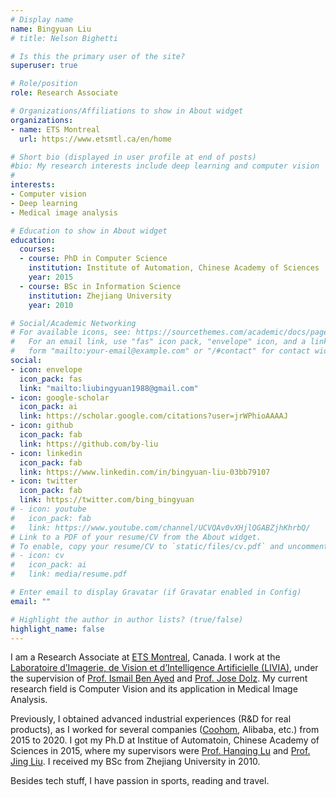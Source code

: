 ```yaml
---
# Display name
name: Bingyuan Liu
# title: Nelson Bighetti

# Is this the primary user of the site?
superuser: true

# Role/position
role: Research Associate

# Organizations/Affiliations to show in About widget
organizations:
- name: ETS Montreal
  url: https://www.etsmtl.ca/en/home

# Short bio (displayed in user profile at end of posts)
#bio: My research interests include deep learning and computer vision
#
interests:
- Computer vision
- Deep learning
- Medical image analysis

# Education to show in About widget
education:
  courses:
  - course: PhD in Computer Science
    institution: Institute of Automation, Chinese Academy of Sciences
    year: 2015
  - course: BSc in Information Science
    institution: Zhejiang University
    year: 2010

# Social/Academic Networking
# For available icons, see: https://sourcethemes.com/academic/docs/page-builder/#icons
#   For an email link, use "fas" icon pack, "envelope" icon, and a link in the
#   form "mailto:your-email@example.com" or "/#contact" for contact widget.
social:
- icon: envelope
  icon_pack: fas
  link: "mailto:liubingyuan1988@gmail.com"
- icon: google-scholar
  icon_pack: ai
  link: https://scholar.google.com/citations?user=jrWPhioAAAAJ
- icon: github
  icon_pack: fab
  link: https://github.com/by-liu
- icon: linkedin
  icon_pack: fab
  link: https://www.linkedin.com/in/bingyuan-liu-03bb79107
- icon: twitter
  icon_pack: fab
  link: https://twitter.com/bing_bingyuan
# - icon: youtube
#   icon_pack: fab
#   link: https://www.youtube.com/channel/UCVQAv0vXHjlQGABZjhKhrbQ/
# Link to a PDF of your resume/CV from the About widget.
# To enable, copy your resume/CV to `static/files/cv.pdf` and uncomment the lines below.
# - icon: cv
#   icon_pack: ai
#   link: media/resume.pdf

# Enter email to display Gravatar (if Gravatar enabled in Config)
email: ""

# Highlight the author in author lists? (true/false)
highlight_name: false
---
```


I am a Research Associate at [ETS Montreal](https://www.etsmtl.ca/), Canada.
I work at the [Laboratoire d’Imagerie, de Vision et d’Intelligence Artificielle (LIVIA)](https://liviamtl.ca/), under the supervision of [Prof. Ismail Ben Ayed](https://profs.etsmtl.ca/ibenayed/) and [Prof. Jose Dolz](https://josedolz.github.io/).
My current research field is Computer Vision and its application in Medical Image Analysis.

Previously, I obtained advanced industrial experiences (R&D for real products), as I worked for several companies ([Coohom](https://www.coohom.com), Alibaba, etc.) from 2015 to 2020.
I got my Ph.D at Institue of Automatoin, Chinese Academy of Sciences in 2015, where my supervisors were [Prof. Hanqing Lu](https://scholar.google.com/citations?user=lWtoko4AAAAJ&hl=en) and [Prof. Jing Liu](https://scholar.google.com/citations?user=sOI-S7oAAAAJ&hl=en).
I received my BSc from Zhejiang University in 2010.

Besides tech stuff, I have passion in sports, reading and travel.
